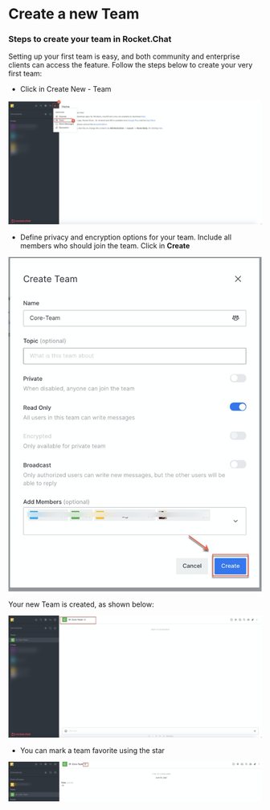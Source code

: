# Create a new Team

### **Steps to create your team in Rocket.Chat**

Setting up your first team is easy, and both community and enterprise clients can access the feature. Follow the steps below to create your very first team:

* Click in Create New - Team

![](../../../../.gitbook/assets/image%20%28337%29.png)

* Define privacy and encryption options for your team. Include all members who should join the team. Click in **Create**

![](../../../../.gitbook/assets/image%20%28338%29.png)

Your new Team is created, as shown below:

![](../../../../.gitbook/assets/image%20%28339%29.png)

* You can mark a team favorite using the star

![](../../../../.gitbook/assets/image%20%28349%29.png)

## 

